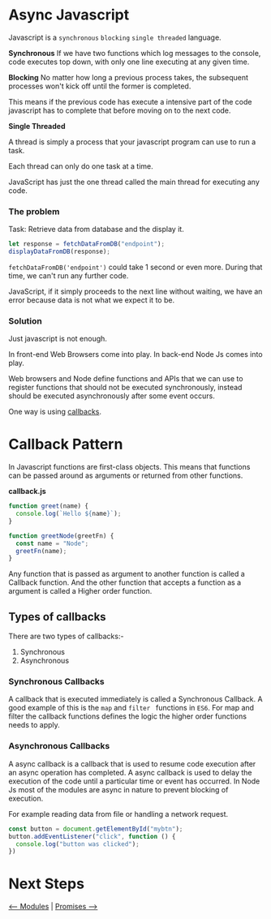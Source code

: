 # Async Javascript

Javascript is a `synchronous` `blocking` `single threaded` language.

**Synchronous**
If we have two functions which log messages to the
console, code executes top down, with only one line
executing at any given time.

**Blocking**
No matter how long a previous process takes, the
subsequent processes won't kick off until the former
is completed.

This means if the previous code has execute a intensive part of the code javascript has to complete that before moving on to the next code.

**Single Threaded**

A thread is simply a process that your javascript
program can use to run a task.

Each thread can only do one task at a time.

JavaScript has just the one thread called the main
thread for executing any code.

### The problem

Task: Retrieve data from database and the display it.

```javascript
let response = fetchDataFromDB("endpoint");
displayDataFromDB(response);
```

`fetchDataFromDB('endpoint')` could take 1 second or even more. During that time, we can't run any further code.

JavaScript, if it simply proceeds to the next line without waiting, we have an error because data is not what we expect it to be.

### Solution

Just javascript is not enough.

In front-end Web Browsers come into play. In back-end Node Js comes into play.

Web browsers and Node define functions and APIs that we can use to register functions that should not be executed synchronously, instead should be executed asynchronously after some event occurs.


One way is using [callbacks](#callback-pattern).

# Callback Pattern

In Javascript functions are first-class objects. This means that functions can be passed around as arguments or returned from other functions.

**callback.js**
```javascript
function greet(name) {
  console.log(`Hello ${name}`);
}

function greetNode(greetFn) {
  const name = "Node";
  greetFn(name);
}
```

Any function that is passed as argument to another function is called a Callback function.
And the other function that accepts a function as a argument is called a Higher order function.

## Types of callbacks

There are two types of callbacks:-
1. Synchronous
1. Asynchronous

### Synchronous Callbacks

A callback that is executed immediately is called a Synchronous Callback. A good example of this is the `map` and `filter ` functions in `ES6`. For map and filter the callback functions defines the logic the higher order functions needs to apply.

### Asynchronous Callbacks

A async callback is a callback that is used to resume code execution after an async operation has completed. A async callback is used to delay the execution of the code until a particular time or event has occurred. In Node Js most of the modules are async in nature to prevent blocking of execution.

For example reading data from file or handling a network request.


```javascript
const button = document.getElementById("mybtn");
button.addEventListener("click", function () {
  console.log("button was clicked");
})
```

# Next Steps
[<-- Modules](Modules.md) | [Promises -->](Promises.md)
